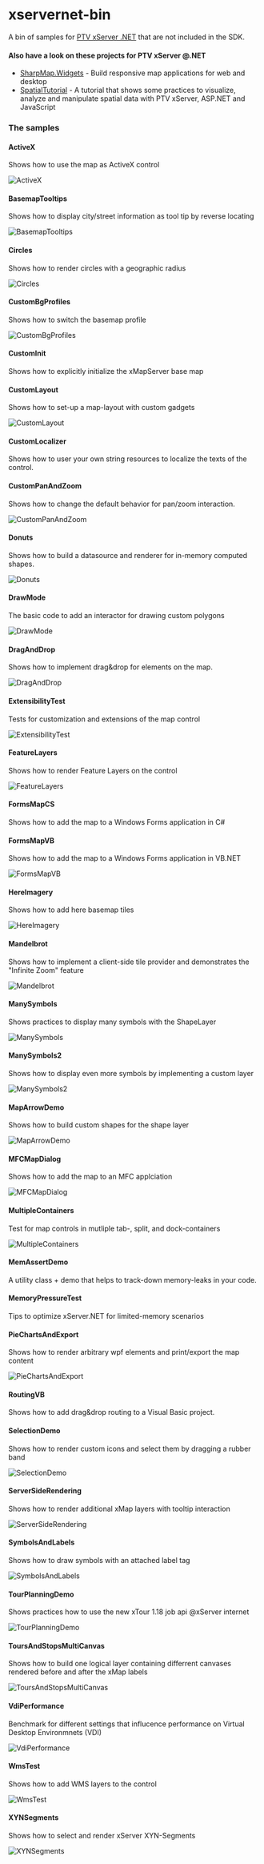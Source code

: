 xservernet-bin
==============

A bin of samples for [PTV xServer .NET](https://xserverinternet.azurewebsites.net/xserver.net/) that are not included in the SDK.

#### Also have a look on these projects for PTV xServer @.NET

* [SharpMap.Widgets](https://github.com/ptv-logistics/SharpMap.Widgets) - Build responsive map applications for web and desktop
* [SpatialTutorial](https://github.com/ptv-logistics/SpatialTutorial/wiki) - A tutorial that shows some practices to visualize, analyze and manipulate spatial data with PTV xServer, ASP.NET and JavaScript

### The samples

#### ActiveX
Shows how to use the map as ActiveX control

![ActiveX](https://github.com/ptv-logistics/xservernet-bin/blob/master/Screenshots/ActiveX.png "ActiveX")

#### BasemapTooltips
Shows how to display city/street information as tool tip by reverse locating

![BasemapTooltips](https://github.com/ptv-logistics/xservernet-bin/blob/master/Screenshots/BasemapTooltips.png "BasemapTooltips")

#### Circles
Shows how to render circles with a geographic radius

![Circles](https://github.com/ptv-logistics/xservernet-bin/blob/master/Screenshots/Circles.png "Circles")

#### CustomBgProfiles
Shows how to switch the basemap profile 

![CustomBgProfiles](https://github.com/ptv-logistics/xservernet-bin/blob/master/Screenshots/CustomBgProfiles.png "CustomBgProfiles")

#### CustomInit
Shows how to explicitly initialize the xMapServer base map

#### CustomLayout
Shows how to set-up a map-layout with custom gadgets

![CustomLayout](https://github.com/ptv-logistics/xservernet-bin/blob/master/Screenshots/CustomLayout.png "CustomLayout")

#### CustomLocalizer
Shows how to user your own string resources to localize the texts of the control.

#### CustomPanAndZoom
Shows how to change the default behavior for pan/zoom interaction.

![CustomPanAndZoom](https://github.com/ptv-logistics/xservernet-bin/blob/master/Screenshots/CustomPanAndZoom.png "CustomPanAndZoom")

#### Donuts
Shows how to build a datasource and renderer for in-memory computed shapes.

![Donuts](https://github.com/ptv-logistics/xservernet-bin/blob/master/Screenshots/Donuts.png "Donuts")

#### DrawMode
The basic code to add an interactor for drawing custom polygons

![DrawMode](https://github.com/ptv-logistics/xservernet-bin/blob/master/Screenshots/DrawMode.png "DrawMode")

#### DragAndDrop
Shows how to implement drag&drop for elements on the map.

![DragAndDrop](https://github.com/ptv-logistics/xservernet-bin/blob/master/Screenshots/DragAndDrop.png "DragAndDrop")

#### ExtensibilityTest
Tests for customization and extensions of the map control

![ExtensibilityTest](https://github.com/ptv-logistics/xservernet-bin/blob/master/Screenshots/ExtensibilityTest.png "ExtensibilityTest")

#### FeatureLayers
Shows how to render Feature Layers on the control

![FeatureLayers](https://github.com/ptv-logistics/xservernet-bin/blob/master/Screenshots/FeatureLayers.png "FeatureLayers")

#### FormsMapCS
Shows how to add the map to a Windows Forms application in C#

#### FormsMapVB
Shows how to add the map to a Windows Forms application in VB.NET

![FormsMapVB](https://github.com/ptv-logistics/xservernet-bin/blob/master/Screenshots/FormsMapVB.png "FormsMapVB")

#### HereImagery
Shows how to add here basemap tiles

![HereImagery](https://github.com/ptv-logistics/xservernet-bin/blob/master/Screenshots/HereImagery.png "HereImagery")

#### Mandelbrot
Shows how to implement a client-side tile provider and demonstrates the "Infinite Zoom" feature

![Mandelbrot](https://github.com/ptv-logistics/xservernet-bin/blob/master/Screenshots/Mandelbrot.png "Mandelbrot")

#### ManySymbols
Shows practices to display many symbols with the ShapeLayer

![ManySymbols](https://github.com/ptv-logistics/xservernet-bin/blob/master/Screenshots/ManySymbols.png "ManySymbols")

#### ManySymbols2
Shows how to display even more symbols by implementing a custom layer

![ManySymbols2](https://github.com/ptv-logistics/xservernet-bin/blob/master/Screenshots/ManySymbols2.png "ManySymbols2")

#### MapArrowDemo
Shows how to build custom shapes for the shape layer

![MapArrowDemo](https://github.com/ptv-logistics/xservernet-bin/blob/master/Screenshots/MapArrowDemo.png "MapArrowDemo")

#### MFCMapDialog
Shows how to add the map to an MFC applciation

![MFCMapDialog](https://github.com/ptv-logistics/xservernet-bin/blob/master/Screenshots/MFCMapDialog.png "MFCMapDialog")

#### MultipleContainers
Test for map controls in mutliple tab-, split, and dock-containers

![MultipleContainers](https://github.com/ptv-logistics/xservernet-bin/blob/master/Screenshots/MultipleContainers.png "MultipleContainers")

#### MemAssertDemo
A utility class + demo that helps to track-down memory-leaks in your code.

#### MemoryPressureTest
Tips to optimize xServer.NET for limited-memory scenarios

#### PieChartsAndExport
Shows how to render arbitrary wpf elements and print/export the map content

![PieChartsAndExport](https://github.com/ptv-logistics/xservernet-bin/blob/master/Screenshots/PieChartsAndExport.png "PieChartsAndExport")

#### RoutingVB
Shows how to add drag&drop routing to a Visual Basic project.

#### SelectionDemo
Shows how to render custom icons and select them by dragging a rubber band

![SelectionDemo](https://github.com/ptv-logistics/xservernet-bin/blob/master/Screenshots/SelectionDemo.png "SelectionDemo")

#### ServerSideRendering
Shows how to render additional xMap layers with tooltip interaction

![ServerSideRendering](https://github.com/ptv-logistics/xservernet-bin/blob/master/Screenshots/ServerSideRendering.png "ServerSideRendering")

#### SymbolsAndLabels
Shows how to draw symbols with an attached label tag

![SymbolsAndLabels](https://github.com/ptv-logistics/xservernet-bin/blob/master/Screenshots/SymbolsAndLabels.png "SymbolsAndLabels")

#### TourPlanningDemo
Shows practices how to use the new xTour 1.18 job api @xServer internet

![TourPlanningDemo](https://github.com/ptv-logistics/xservernet-bin/blob/master/Screenshots/TourPlanningDemo.png "TourPlanningDemo")

#### ToursAndStopsMultiCanvas
Shows how to build one logical layer containing differrent canvases rendered before and after the xMap labels

![ToursAndStopsMultiCanvas](https://github.com/ptv-logistics/xservernet-bin/blob/master/Screenshots/ToursAndMultiCanvas.png "ToursAndStopsMultiCanvas")

#### VdiPerformance
Benchmark for different settings that influcence performance on Virtual Desktop Environmnets (VDI)

![VdiPerformance](https://github.com/ptv-logistics/xservernet-bin/blob/master/Screenshots/VdiPerformance.png "VdiPerformance")

#### WmsTest
Shows how to add WMS layers to the control

![WmsTest](https://github.com/ptv-logistics/xservernet-bin/blob/master/Screenshots/WmsTest.png "WmsTest")

#### XYNSegments
Shows how to select and render xServer XYN-Segments

![XYNSegments](https://github.com/ptv-logistics/xservernet-bin/blob/master/Screenshots/XYNSegments.png "XYNSegments")


